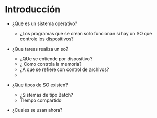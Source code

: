 
# Introducción
- ¿Que es un sistema operativo?
	- ¿Los programas que se crean solo funcionan si hay un SO que controle los dispositivos?
- ¿Que tareas realiza un so?
	- ¿QUe se entiende por dispositivo?
	- ¿ Como controla la memoria?
	- ¿A que se refiere con control de archivos?
	- 
- ¿Que tipos de SO existen?
	- ¿Sistemas de tipo Batch?
	- TIempo compartido

- ¿Cuales se usan ahora?

